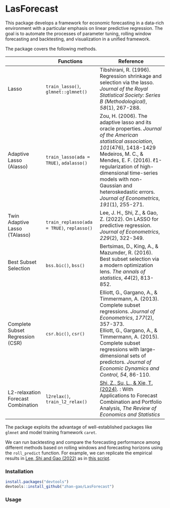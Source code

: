 # LasForecast

This package develops a framework for economic forecasting in a data-rich environment with a particular emphasis on linear predictive regression. The goal is to automate the processes of parameter tuning, rolling window forecasting and backtesting, and visualization in a unified framework.

The package covers the following methods.

|                                       | Functions                                  | Reference                                                    |
| ------------------------------------- | ------------------------------------------ | ------------------------------------------------------------ |
| Lasso                                 | `train_lasso()`, `glmnet::glmnet()`        | Tibshirani, R. (1996). Regression shrinkage and selection via the lasso. *Journal of the Royal Statistical Society: Series B (Methodological)*, *58*(1), 267-288. |
| Adaptive Lasso (Alasso)               | `train_lasso(ada = TRUE)`, `adalasso()`    | Zou, H. (2006). The adaptive lasso and its oracle properties. *Journal of the American statistical association*, *101*(476), 1418-1429<br /> Medeiros, M. C., & Mendes, E. F. (2016). ℓ1-regularization of high-dimensional time-series models with non-Gaussian and heteroskedastic errors. *Journal of Econometrics*, *191*(1), 255-271. |
| Twin Adaptive Lasso (TAlasso)         | `train_replasso(ada = TRUE)`, `replasso()` | Lee, J. H., Shi, Z., & Gao, Z. (2022). On LASSO for predictive regression. *Journal of Econometrics*, *229*(2), 322-349. |
| Best Subset Selection                 | `bss.bic()`, `bss()`                       | Bertsimas, D., King, A., & Mazumder, R. (2016). Best subset selection via a modern optimization lens. *The annals of statistics*, *44*(2), 813-852. |
| Complete Subset Regression (CSR)      | `csr.bic()`, `csr()`                       | Elliott, G., Gargano, A., & Timmermann, A. (2013). Complete subset regressions. *Journal of Econometrics*, *177*(2), 357-373.<br />Elliott, G., Gargano, A., & Timmermann, A. (2015). Complete subset regressions with large-dimensional sets of predictors. *Journal of Economic Dynamics and Control*, *54*, 86-110. |
| L2-relaxation Forecast Combination | `l2relax()`, `train_l2_relax()`            | [Shi, Z., Su, L., & Xie, T. (2024)](https://direct.mit.edu/rest/article-abstract/doi/10.1162/rest_a_01261/113783/2-Relaxation-With-Applications-to-Forecast?redirectedFrom=fulltext). : With Applications to Forecast Combination and Portfolio Analysis, *The Review of Economics and Statistics* |

The package exploits the advantage of well-established packages like `glmnet` and model training framework `caret`. 

We can run backtesting and compare the forecasting performance among different methods based on rolling windows and forecasting horizons using the `roll_predict` function. For example, we can replicate the empirical results in [Lee, Shi and Gao (2022)](https://www.sciencedirect.com/science/article/pii/S030440762100049X) as in [this script](https://github.com/zhan-gao/Alasso_Predictive_Regression/blob/master/Welch_Goyal/master_rolling.R).

### Installation
```r
install.packages("devtools")
devtools::install_github("zhan-gao/LasForecast")
```

### Usage

